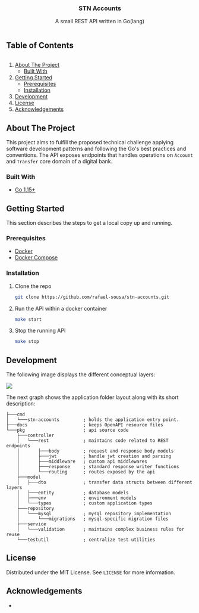
<p align="center">
  <h3 align="center">STN Accounts</h3>

  <p align="center">
    A small REST API written in Go(lang)
  </p>
</p>

<summary><h2 style="display: inline-block">Table of Contents</h2></summary>
  <ol>
    <li>
      <a href="#about-the-project">About The Project</a>
      <ul>
        <li><a href="#built-with">Built With</a></li>
      </ul>
    </li>
    <li>
      <a href="#getting-started">Getting Started</a>
      <ul>
        <li><a href="#prerequisites">Prerequisites</a></li>
        <li><a href="#installation">Installation</a></li>
      </ul>
    </li>
    <li><a href="#development">Development</a></li>
    <li><a href="#license">License</a></li>
    <li><a href="#acknowledgements">Acknowledgements</a></li>
  </ol>


## About The Project

This project aims to fulfill the proposed technical challenge applying software development patterns and following the Go's best practices and conventions. The API exposes endpoints that handles operations on `Account` and `Transfer` core domain of a digital bank.

### Built With

* [Go 1.15+](https://golang.org/)

## Getting Started

This section describes the steps to get a local copy up and running.

### Prerequisites

* [Docker](https://www.docker.com/)
* [Docker Compose](https://docs.docker.com/compose/)

### Installation

1. Clone the repo
   ```sh
   git clone https://github.com/rafael-sousa/stn-accounts.git
   ```

2. Run the API within a docker container
   ```sh
   make start
   ```

2. Stop the running API
   ```sh
   make stop
   ```

## Development

The following image displays the different conceptual layers:

![](https://user-images.githubusercontent.com/12838206/110652340-0b093980-819b-11eb-9ed8-a85378f2fc44.PNG)

The next graph shows the application folder layout along with its short description:

```
├───cmd
│   └───stn-accounts         ; holds the application entry point.
├───docs                     ; keeps OpenAPI resource files
└───pkg                      ; api source code
    ├───controller
    │   └───rest             ; maintains code related to REST endpoints
    │       ├───body         ; request and response body models
    │       ├───jwt          ; handle jwt creation and parsing 
    │       ├───middleware   ; custom api middlewares
    │       ├───response     ; standard response writer functions
    │       └───routing      ; routes exposed by the api
    ├───model
    │   ├───dto              ; transfer data structs between different layers
    │   ├───entity           ; database models
    │   ├───env              ; environment models
    │   └───types            ; custom application types
    ├───repository
    │   └───mysql            ; mysql repository implementation
    │       └───migrations   ; mysql-specific migration files
    ├───service
    │   └───validation       ; maintains complex business rules for reuse
    └───testutil             ; centralize test utilities
```


## License

Distributed under the MIT License. See `LICENSE` for more information.

## Acknowledgements

* []()
